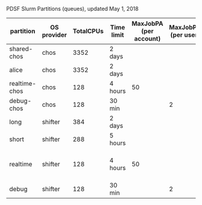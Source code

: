 PDSF Slurm Partitions (queues), updated May 1, 2018

| partition  |  OS provider |  TotalCPUs | Time limit  | MaxJobPA <br>(per account) | MaxJobPU <br>(per user) | Relative priority | remarks |
|---|---|---|---|---|---|---| ---|
|shared-chos|chos|3352|2 days||| 0 | Share 94%  
|alice|chos|3352|2 days||| 0 |  Share 94%  
|realtime-chos |chos |128 |4 hours |50|| 0 |
|debug-chos |chos |128 |30 min | | 2 | 10 |
|long | shifter |384 | 2 days ||| 0
|short |shifter | 288 |5 hours |||0
|realtime |shifter |128 |4 hours |50||0 |share common hardware w/ dbg
|debug |shifter |128 |30 min ||2 |10
